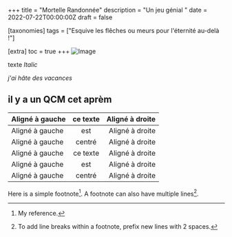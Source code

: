 +++
title = "Mortelle Randonnée"
description = "Un jeu génial "
date = 2022-07-22T00:00:00Z
draft = false

[taxonomies]
tags = ["Esquive les flêches ou meurs pour l'éternité au-delà !"]


[extra]
toc = true
+++
![Image](https://biodiversitypmc.sibils.org/img/logo_banner.7ff68d4d.png)

texte *Italic*

*j'ai hâte des vacances*

## il y a un QCM cet aprèm


| Aligné à gauche  |   ce texte        |  Aligné à droite |
| :--------------- |:---------------:| -----:|
| Aligné à gauche  | est             |   Aligné à droite |
| Aligné à gauche  | centré          |    Aligné à droite |
| Aligné à gauche  |   ce texte        |  Aligné à droite |
| Aligné à gauche  | est             |   Aligné à droite |
| Aligné à gauche  | centré          |    Aligné à droite |


Here is a simple footnote[^1].
A footnote can also have multiple lines[^2].
 [^1]: My reference.
 [^2]: To add line breaks within a footnote, prefix new lines with 2 spaces. 
